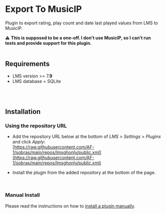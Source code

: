 Export To MusicIP
====

Plugin to export rating, play count and date last played values from LMS to MusicIP.<br>

⚠️ **This is supposed to be a one-off. I don't use MusicIP, so I can't run tests and provide support for this plugin.**
<br><br>

## Requirements

- LMS version >= 7.**9**
- LMS database = SQLite

<br><br>

## Installation

### Using the repository URL

- Add the repository URL below at the bottom of *LMS* > *Settings* > *Plugins* and click *Apply*:<br>
[https://raw.githubusercontent.com/AF-1/sobras/main/repos/lmsghonly/public.xml](https://raw.githubusercontent.com/AF-1/sobras/main/repos/lmsghonly/public.xml)

- Install the plugin from the added repository at the bottom of the page.

<br>

### Manual Install

Please read the instructions on how to [install a plugin manually](https://github.com/AF-1/sobras/wiki/Manual-installation-of-LMS-plugins).
<br><br><br>
